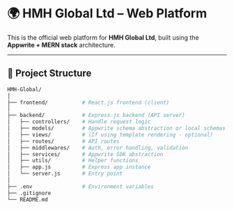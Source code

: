 # 🌍 HMH Global Ltd – Web Platform

This is the official web platform for **HMH Global Ltd**, built using the **Appwrite + MERN stack** architecture.

---

## 🧱 Project Structure

```bash
HMH-Global/
│
├── frontend/           # React.js frontend (client)
│
├── backend/            # Express.js backend (API server)
│   ├── controllers/    # Handle request logic
│   ├── models/         # Appwrite schema abstraction or local schemas
│   ├── views/          # (If using template rendering - optional)
│   ├── routes/         # API routes
│   ├── middlewares/    # Auth, error handling, validation
│   ├── services/       # Appwrite SDK abstraction
│   ├── utils/          # Helper functions
│   ├── app.js          # Express app instance
│   └── server.js       # Entry point
│
├── .env                # Environment variables
├── .gitignore
└── README.md
